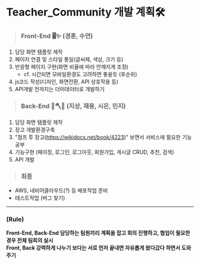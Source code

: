 # Teacher_Community 개발 계획🛠

>### Front-End 🖥✨ (경훈, 수연)
1. 담당 화면 템플릿 제작
2. 페이지 연결 및 스타일 통일(글씨체, 색상, 크기 등)
3. 반응형 페이지 구현(화면 비율에 따라 안깨지게 조정)
   - cf. 시간되면 모바일환경도 고려하면 좋을듯 (후순위)
5. js코드 작성(디자인, 화면전환, API 상호작용 등)
6. API개발 전까지는 더미데이터로 개발하기

>### Back-End 🔧🪓🔨 (지상, 재용, 시은, 민지)
1. 담당 화면 템플릿 제작
2. 장고 개발환경구축
3. "점프 투 장고(https://wikidocs.net/book/4223)" 보면서 서비스에 필요한 기능 공부
4. 기능구현 (페이징, 로그인, 로그아웃, 회원가입, 게시글 CRUD, 추천, 검색)
5. API 개발


>### 최종
- AWS, 네비어클라우드(?) 등 배포작업 준비
- 테스트작업 (버그 찾기)

- - -
### (Rule)   
**Front-End, Back-End 담당하는 팀원끼리 계획을 잡고 회의 진행하고, 협업이 필요한 경우 전체 팀회의 실시**   
**Front, Back 강력하게 나누기 보다는 서로 먼저 끝내면 자유롭게 왔다갔다 하면서 도와주기**

